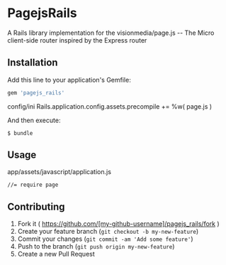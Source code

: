 # PagejsRails

A Rails library implementation for the visionmedia/page.js -- The Micro client-side router inspired by the Express router

## Installation

Add this line to your application's Gemfile:

```ruby
gem 'pagejs_rails'
```
config/ini
Rails.application.config.assets.precompile += %w( page.js )

And then execute:

    $ bundle


## Usage
app/assets/javascript/application.js

	//= require page


## Contributing

1. Fork it ( https://github.com/[my-github-username]/pagejs_rails/fork )
2. Create your feature branch (`git checkout -b my-new-feature`)
3. Commit your changes (`git commit -am 'Add some feature'`)
4. Push to the branch (`git push origin my-new-feature`)
5. Create a new Pull Request
